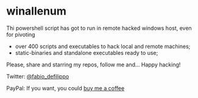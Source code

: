 # winallenum
Thi powershell script has got to run in remote hacked windows host, even for pivoting

- over 400 scripts and executables to hack local and remote machines;
- static-binaries and standalone executables ready to use;

Please, share and starring my repos, follow me and... Happy hacking!

Twitter: <a href="https://twitter.com/fabio_defilippo">@fabio_defilippo</a>

PayPal: If you want, you could <a href="https://www.paypal.com/donate?hosted_button_id=559D4CJB84KQJ">buy me a coffee</a>
